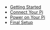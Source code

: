 - [Getting Started](welcome.md)
- [Connect Your Pi](connect-your-pi.md)
- [Power on Your Pi](power-on-your-pi.md)
- [Final Setup](final-setup.md)
